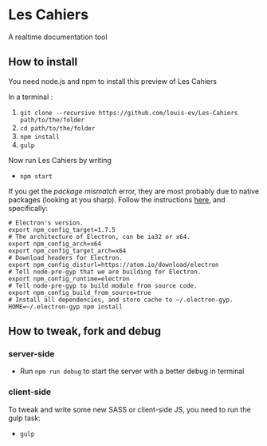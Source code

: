 # Les Cahiers

A realtime documentation tool 

## How to install

You need node.js and npm to install this preview of Les Cahiers

In a terminal : 

1. `git clone --recursive https://github.com/louis-ev/Les-Cahiers path/to/the/folder`
2. `cd path/to/the/folder`
3. `npm install`
4. `gulp`

Now run Les Cahiers by writing

* `npm start`

If you get the *package mismatch* error, they are most probably due to native packages (looking at you sharp). Follow the instructions [here](https://github.com/electron/electron/blob/master/docs/tutorial/using-native-node-modules.md), and specifically:

```
# Electron's version.
export npm_config_target=1.7.5
# The architecture of Electron, can be ia32 or x64.
export npm_config_arch=x64
export npm_config_target_arch=x64
# Download headers for Electron.
export npm_config_disturl=https://atom.io/download/electron
# Tell node-pre-gyp that we are building for Electron.
export npm_config_runtime=electron
# Tell node-pre-gyp to build module from source code.
export npm_config_build_from_source=true
# Install all dependencies, and store cache to ~/.electron-gyp.
HOME=~/.electron-gyp npm install
```

## How to tweak, fork and debug

### server-side

* Run `npm run debug` to start the server with a better debug in terminal

### client-side

To tweak and write some new SASS or client-side JS, you need to run the gulp task:

* `gulp`